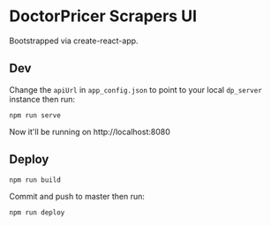# DoctorPricer Scrapers UI

Bootstrapped via create-react-app.

## Dev

Change the `apiUrl` in `app_config.json` to point to your local `dp_server` instance then run:

`npm run serve`

Now it'll be running on http://localhost:8080

## Deploy

`npm run build`

Commit and push to master then run:

`npm run deploy`